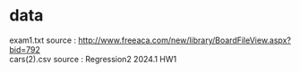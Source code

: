# data
exam1.txt source : http://www.freeaca.com/new/library/BoardFileView.aspx?bid=792 \
cars(2).csv source : Regression2 2024.1 HW1
